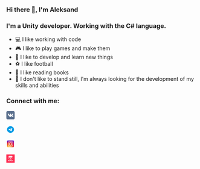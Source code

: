 ### Hi there 👋, I'm Aleksand
### I'm a Unity developer. Working with the C# language.

- 💻 I like working with code
- 🎮 I like to play games and make them
- 🎈 I like to develop and learn new things
- ⚽ I like football 
- 📖 I like reading books
- 💪 I don't like to stand still, I'm always looking for the development of my skills and abilities

### Connect with me:
<a href="https://vk.com/id84643882"><img alt="AleksandrShatokhin | VK" width="22px" src="https://github.com/AleksandrShatokhin/AleksandrShatokhin/blob/main/Icons/IconVK.png" /></a>

<a href="https://t.me/AlShatokhin"><img alt="AleksandrShatokhin | telegram" width="22px" src="https://github.com/AleksandrShatokhin/AleksandrShatokhin/blob/main/Icons/IconTelegram.png" /></a>

<a href="https://www.instagram.com/al.shatokhin/"><img alt="AleksandrShatokhin | Instagram" width="22px" src="https://github.com/AleksandrShatokhin/AleksandrShatokhin/blob/main/Icons/IconInstagram.png" /></a>

<a href="https://aleksandrshatokhin.itch.io/"><img alt="AleksandrShatokhin | itch.io" width="22px" src="https://github.com/AleksandrShatokhin/AleksandrShatokhin/blob/main/Icons/IconITCHIO.png" /></a>




<!--
**AleksandrShatokhin/AleksandrShatokhin** is a ✨ _special_ ✨ repository because its `README.md` (this file) appears on your GitHub profile.

Here are some ideas to get you started:

- 🔭 I’m currently working on ...
- 🌱 I’m currently learning ...
- 👯 I’m looking to collaborate on ...
- 🤔 I’m looking for help with ...
- 💬 Ask me about ...
- 📫 How to reach me: ...
- 😄 Pronouns: ...
- ⚡ Fun fact: ...
-->
